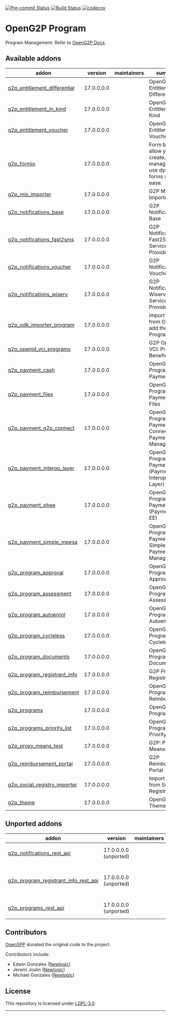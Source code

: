 
<!-- /!\ Non OCA Context : Set here the badge of your runbot / runboat instance. -->
[![Pre-commit Status](https://github.com/openg2p/openg2p-program/actions/workflows/pre-commit.yml/badge.svg?branch=17.0-develop)](https://github.com/openg2p/openg2p-program/actions/workflows/pre-commit.yml?query=branch%3A17.0-develop)
[![Build Status](https://github.com/openg2p/openg2p-program/actions/workflows/test.yml/badge.svg?branch=17.0-develop)](https://github.com/openg2p/openg2p-program/actions/workflows/test.yml?query=branch%3A17.0-develop)
[![codecov](https://codecov.io/gh/openg2p/openg2p-program/branch/17.0-develop/graph/badge.svg)](https://codecov.io/gh/openg2p/openg2p-program)
<!-- /!\ Non OCA Context : Set here the badge of your translation instance. -->

<!-- /!\ do not modify above this line -->

# OpenG2P Program

Program Management. Refer to [OpenG2P Docs](https://docs.openg2p.org).

<!-- /!\ do not modify below this line -->

<!-- prettier-ignore-start -->

[//]: # (addons)

Available addons
----------------
addon | version | maintainers | summary
--- | --- | --- | ---
[g2p_entitlement_differential](g2p_entitlement_differential/) | 17.0.0.0.0 |  | OpenG2P Entitlement: Differential
[g2p_entitlement_in_kind](g2p_entitlement_in_kind/) | 17.0.0.0.0 |  | OpenG2P Entitlement: In-Kind
[g2p_entitlement_voucher](g2p_entitlement_voucher/) | 17.0.0.0.0 |  | OpenG2P Entitlement: Voucher
[g2p_formio](g2p_formio/) | 17.0.0.0.0 |  | Form builders allow you to create, manage, and use dynamic forms with ease.
[g2p_mis_importer](g2p_mis_importer/) | 17.0.0.0.0 |  | G2P MIS Importer
[g2p_notifications_base](g2p_notifications_base/) | 17.0.0.0.0 |  | G2P Notifications: Base
[g2p_notifications_fast2sms](g2p_notifications_fast2sms/) | 17.0.0.0.0 |  | G2P Notifications: Fast2SMS Service Provider
[g2p_notifications_voucher](g2p_notifications_voucher/) | 17.0.0.0.0 |  | G2P Notifications: Voucher
[g2p_notifications_wiserv](g2p_notifications_wiserv/) | 17.0.0.0.0 |  | G2P Notifications: Wiserv SMS Service Provider
[g2p_odk_importer_program](g2p_odk_importer_program/) | 17.0.0.0.0 |  | Import records from ODK and add then into Program
[g2p_openid_vci_programs](g2p_openid_vci_programs/) | 17.0.0.0.0 |  | G2P OpenID VCI: Program Beneficiaries
[g2p_payment_cash](g2p_payment_cash/) | 17.0.0.0.0 |  | OpenG2P Program Payment: Cash
[g2p_payment_files](g2p_payment_files/) | 17.0.0.0.0 |  | OpenG2P Program Payments: In Files
[g2p_payment_g2p_connect](g2p_payment_g2p_connect/) | 17.0.0.0.0 |  | OpenG2P Program Payment: G2P Connect Payment Manager
[g2p_payment_interop_layer](g2p_payment_interop_layer/) | 17.0.0.0.0 |  | OpenG2P Program Payment (Payment Interoperability Layer)
[g2p_payment_phee](g2p_payment_phee/) | 17.0.0.0.0 |  | OpenG2P Program Payment (Payment Hub EE)
[g2p_payment_simple_mpesa](g2p_payment_simple_mpesa/) | 17.0.0.0.0 |  | OpenG2P Program Payment: Simple Mpesa Payment Manager
[g2p_program_approval](g2p_program_approval/) | 17.0.0.0.0 |  | OpenG2P Program: Approval
[g2p_program_assessment](g2p_program_assessment/) | 17.0.0.0.0 |  | OpenG2P Program: Assessment
[g2p_program_autoenrol](g2p_program_autoenrol/) | 17.0.0.0.0 |  | OpenG2P Programs: Autoenrol
[g2p_program_cycleless](g2p_program_cycleless/) | 17.0.0.0.0 |  | OpenG2P Programs: Cycleless
[g2p_program_documents](g2p_program_documents/) | 17.0.0.0.0 |  | OpenG2P Program: Documents
[g2p_program_registrant_info](g2p_program_registrant_info/) | 17.0.0.0.0 |  | G2P Program: Registrant Info
[g2p_program_reimbursement](g2p_program_reimbursement/) | 17.0.0.0.0 |  | OpenG2P Programs: Reimbursement
[g2p_programs](g2p_programs/) | 17.0.0.0.0 |  | OpenG2P Programs
[g2p_programs_priority_list](g2p_programs_priority_list/) | 17.0.0.0.0 |  | OpenG2P Programs Priority List
[g2p_proxy_means_test](g2p_proxy_means_test/) | 17.0.0.0.0 |  | G2P: Proxy Means Test
[g2p_reimbursement_portal](g2p_reimbursement_portal/) | 17.0.0.0.0 |  | G2P Reimbursement Portal
[g2p_social_registry_importer](g2p_social_registry_importer/) | 17.0.0.0.0 |  | Import records from Social Registry
[g2p_theme](g2p_theme/) | 17.0.0.0.0 |  | OpenG2P Theme


Unported addons
---------------
addon | version | maintainers | summary
--- | --- | --- | ---
[g2p_notifications_rest_api](g2p_notifications_rest_api/) | 17.0.0.0.0 (unported) |  | G2P Notifications: REST API
[g2p_program_registrant_info_rest_api](g2p_program_registrant_info_rest_api/) | 17.0.0.0.0 (unported) |  | G2P Program : Program Registrant Info Rest API
[g2p_programs_rest_api](g2p_programs_rest_api/) | 17.0.0.0.0 (unported) |  | G2P Programs: REST API

[//]: # (end addons)

<!-- prettier-ignore-end -->

## Contributors

[OpenSPP](https://openspp.org) donated the original code to the project.

Contributors include:

* Edwin Gonzales ([Newlogic](https://newlogic.com))
* Jeremi Joslin ([Newlogic](https://newlogic.com))
* Michael Gonzales ([Newlogic](https://newlogic.com))

## License

This repository is licensed under [LGPL-3.0](LICENSE).

----
<!-- /!\ Non OCA Context : Set here the full description of your organization. -->
